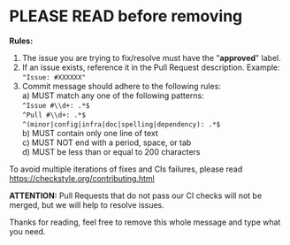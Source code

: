 # PLEASE READ before removing

**Rules:**
1) The issue you are trying to fix/resolve must have the "**approved**" label.
2) If an issue exists, reference it in the Pull Request description.
   Example: `"Issue: #XXXXXX"`
3) Commit message should adhere to the following rules:  
   a) MUST match any one of the following patterns:  
      `^Issue #\\d+: .*$`  
      `^Pull #\\d+: .*$`  
      `^(minor|config|infra|doc|spelling|dependency): .*$`    
   b) MUST contain only one line of text  
   c) MUST NOT end with a period, space, or tab  
   d) MUST be less than or equal to 200 characters

To avoid multiple iterations of fixes and CIs failures, please read
https://checkstyle.org/contributing.html

**ATTENTION:** Pull Requests that do not pass our CI checks will not be merged,
but we will help to resolve issues.

Thanks for reading, feel free to remove this whole message and type what you need.
